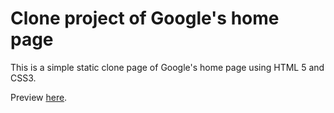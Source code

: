 # Clone project of Google's home page

This is a simple static clone page of Google's home page using HTML 5 and CSS3. 

Preview <a href="https://fabio-fg.github.io/google-homepage/">here</a>.

